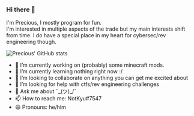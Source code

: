 ### Hi there 👋  


I'm Precious, I mostly program for fun.   
I'm interested in multiple aspects of the trade but my main interests shift from time. I do have a 
special place in my heart for cybersec/rev engineering though.

![Precious' GitHub stats](https://github-readme-stats.vercel.app/api?username=Kyu&theme=outrun&show_icons=true)


- 🔭 I’m currently working on (probably) some minecraft mods.
- 🌱 I’m currently learning nothing right now :/
- 👯 I’m looking to collaborate on anything you can get me excited about
- 🤔 I’m looking for help with ctfs/rev engineering challenges
- 💬 Ask me about ¯\_(ツ)_/¯
- 📫 How to reach me: NotKyu#7547
- 😄 Pronouns: he/him




<!--
**Kyu/Kyu** is a ✨ _special_ ✨ repository because its `README.md` (this file) appears on your GitHub profile.

Here are some ideas to get you started:

- ⚡ Fun fact: I 
-->
